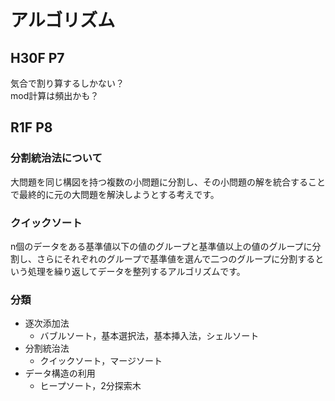 # アルゴリズム
## H30F P7
気合で割り算するしかない？  
mod計算は頻出かも？

## R1F P8
### 分割統治法について
大問題を同じ構図を持つ複数の小問題に分割し、その小問題の解を統合することで最終的に元の大問題を解決しようとする考えです。  

### クイックソート
n個のデータをある基準値以下の値のグループと基準値以上の値のグループに分割し、さらにそれぞれのグループで基準値を選んで二つのグループに分割するという処理を繰り返してデータを整列するアルゴリズムです。  
### 分類
- 逐次添加法
  - バブルソート，基本選択法，基本挿入法，シェルソート
- 分割統治法
  - クイックソート，マージソート
- データ構造の利用
  - ヒープソート，2分探索木
